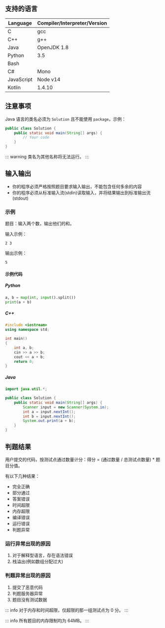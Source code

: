 ## 支持的语言

Language        | Compiler/Interpreter/Version
----------------|-------------------------------
C               | gcc
C++             | g++
Java            | OpenJDK 1.8
Python          | 3.5
Bash            |
C#              | Mono
JavaScript      | Node v14
Kotlin          | 1.4.10

## 注意事项

Java 语言的类名必须为 `Solution` 且不能使用 `package`，示例：

```java
public class Solution {
    public static void main(String[] args) {
        // Your code
    }
}
```

::: warning
类名为其他名称将无法运行。
:::

## 输入输出

- 你的程序必须严格按照题目要求输入输出，不能包含任何多余的内容
- 你的程序必须从标准输入流(stdin)读取输入，并将结果输出到标准输出流(stdout)

### 示例

题目：输入两个数，输出他们的和。

输入示例：

```
2 3
```

输出示例：

```
5
```

#### 示例代码

##### Python

```python
a, b = map(int, input().split())
print(a + b)
```

##### C++

```c++
#include <iostream>
using namespace std;

int main()
{
    int a, b;
    cin >> a >> b;
    cout << a + b;
    return 0;
}
```

##### Java

```java
import java.util.*;

public class Solution {
    public static void main(String[] args) {
        Scanner input = new Scanner(System.in);
        int a = input.nextInt();
        int b = input.nextInt();
        System.out.print(a + b);
    }
}
```

## 判题结果

用户提交的代码，按测试点通过数量计分：得分 = (通过数量 / 总测试点数量) * 题目分值。

有以下几种结果：

- 完全正确
- 部分通过
- 答案错误
- 时间超限
- 内存超限
- 编译错误
- 运行错误
- 判题异常

### 运行异常出现的原因

1. 对于解释型语言，存在语法错误
2. 栈溢出(例如数组分配过大)


### 判题异常出现的原因

1. 提交了恶意代码
2. 判题服务器异常
3. 题目没有测试数据

::: info
对于内存和时间超限，仅超限的那一组测试点为 0 分。
:::

::: info
所有题目的内存限制均为 64MB。
:::
